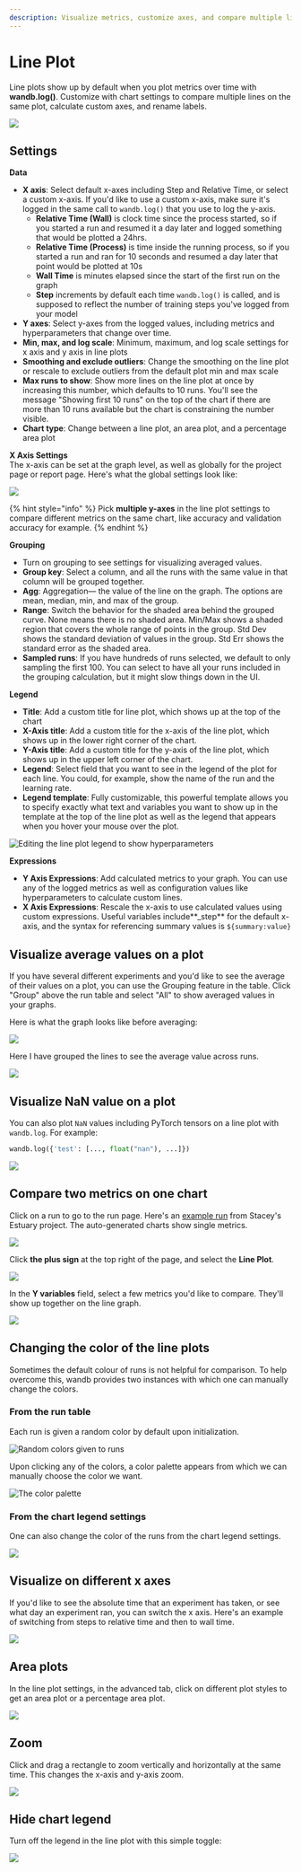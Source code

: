 ```yaml
---
description: Visualize metrics, customize axes, and compare multiple lines on the same plot
---
```


# Line Plot

Line plots show up by default when you plot metrics over time with **wandb.log()**. Customize with chart settings to compare multiple lines on the same plot, calculate custom axes, and rename labels.

![](<../../../../../.gitbook/assets/line plot example.png>)

## Settings

**Data**

* **X axis**: Select default x-axes including Step and Relative Time, or select a custom x-axis. If you'd like to use a custom x-axis, make sure it's logged in the same call to `wandb.log()` that you use to log the y-axis.
  * **Relative Time (Wall)** is clock time since the process started, so if you started a run and resumed it a day later and logged something that would be plotted a 24hrs.
  * **Relative Time (Process)** is time inside the running process, so if you started a run and ran for 10 seconds and resumed a day later that point would be plotted at 10s
  * **Wall Time** is minutes elapsed since the start of the first run on the graph
  * **Step** increments by default each time `wandb.log()` is called, and is supposed to reflect the number of training steps you've logged from your model
* **Y axes**: Select y-axes from the logged values, including metrics and hyperparameters that change over time.
* **Min, max, and log scale**: Minimum, maximum, and log scale settings for x axis and y axis in line plots
* **Smoothing and exclude outliers**: Change the smoothing on the line plot or rescale to exclude outliers from the default plot min and max scale
* **Max runs to show**: Show more lines on the line plot at once by increasing this number, which defaults to 10 runs. You'll see the message "Showing first 10 runs" on the top of the chart if there are more than 10 runs available but the chart is constraining the number visible.
* **Chart type**: Change between a line plot, an area plot, and a percentage area plot

**X Axis Settings**\
The x-axis can be set at the graph level, as well as globally for the project page or report page. Here's what the global settings look like:

![](<../../../../../.gitbook/assets/x axis global settings.png>)

{% hint style="info" %}
Pick **multiple y-axes** in the line plot settings to compare different metrics on the same chart, like accuracy and validation accuracy for example.
{% endhint %}

**Grouping**

* Turn on grouping to see settings for visualizing averaged values.
* **Group key**: Select a column, and all the runs with the same value in that column will be grouped together.
* **Agg**: Aggregation— the value of the line on the graph. The options are mean, median, min, and max of the group.
* **Range**: Switch the behavior for the shaded area behind the grouped curve. None means there is no shaded area. Min/Max shows a shaded region that covers the whole range of points in the group. Std Dev shows the standard deviation of values in the group. Std Err shows the standard error as the shaded area.
* **Sampled runs**: If you have hundreds of runs selected, we default to only sampling the first 100. You can select to have all your runs included in the grouping calculation, but it might slow things down in the UI.

**Legend**

* **Title**: Add a custom title for line plot, which shows up at the top of the chart
* **X-Axis title**: Add a custom title for the x-axis of the line plot, which shows up in the lower right corner of the chart.
* **Y-Axis title**: Add a custom title for the y-axis of the line plot, which shows up in the upper left corner of the chart.
* **Legend**: Select field that you want to see in the legend of the plot for each line. You could, for example, show the name of the run and the learning rate.
* **Legend template**: Fully customizable, this powerful template allows you to specify exactly what text and variables you want to show up in the template at the top of the line plot as well as the legend that appears when you hover your mouse over the plot.

![Editing the line plot legend to show hyperparameters](<../../../../../.gitbook/assets/Screen Shot 2021-01-08 at 11.33.04 AM.png>)

**Expressions**

* **Y Axis Expressions**: Add calculated metrics to your graph. You can use any of the logged metrics as well as configuration values like hyperparameters to calculate custom lines.
* **X Axis Expressions**: Rescale the x-axis to use calculated values using custom expressions. Useful variables include\*\*\_step\*\* for the default x-axis, and the syntax for referencing summary values is `${summary:value}`

## Visualize average values on a plot

If you have several different experiments and you'd like to see the average of their values on a plot, you can use the Grouping feature in the table. Click "Group" above the run table and select "All" to show averaged values in your graphs.

Here is what the graph looks like before averaging:

![](<../../../../../.gitbook/assets/demo - precision lines.png>)

Here I have grouped the lines to see the average value across runs.

![](<../../../../../.gitbook/assets/demo-average-precision-lines (2) (2) (3) (3) (3) (3) (4) (4) (5) (5) (4) (1) (3) (1) (1) (1) (1) (1) (1) (1) (5) (1) (1) (1) (1) (1) (1) (1) (3) (1) (4).png>)

## Visualize NaN value on a plot

You can also plot `NaN` values including PyTorch tensors on a line plot with `wandb.log`. For example:

```python
wandb.log({'test': [..., float("nan"), ...]})
```

![](<../../../../../.gitbook/assets/image (78).png>)

## Compare two metrics on one chart

Click on a run to go to the run page. Here's an [example run](https://app.wandb.ai/stacey/estuary/runs/9qha4fuu?workspace=user-carey) from Stacey's Estuary project. The auto-generated charts show single metrics.

![](../../../../../.gitbook/assets/visualization\_add.png)

Click **the plus sign** at the top right of the page, and select the **Line Plot**.

![](https://downloads.intercomcdn.com/i/o/142936481/d0648728180887c52ab46549/image.png)

In the **Y variables** field, select a few metrics you'd like to compare. They'll show up together on the line graph.

![](https://downloads.intercomcdn.com/i/o/146033909/899fc05e30795a1d7699dc82/Screen+Shot+2019-09-04+at+9.10.52+AM.png)

## Changing the color of the line plots

Sometimes the default colour of runs is not helpful for comparison. To help overcome this, wandb provides two instances with which one can manually change the colors.

### **From the run table**

Each run is given a random color by default upon initialization.

![Random colors given to runs](<../../../../../.gitbook/assets/image (95).png>)

Upon clicking any of the colors, a color palette appears from which we can manually choose the color we want.

![The color palette](<../../../../../.gitbook/assets/image (96).png>)

### **From the chart legend settings**

One can also change the color of the runs from the chart legend settings.

![](<../../../../../.gitbook/assets/image (98).png>)

## Visualize on different x axes

If you'd like to see the absolute time that an experiment has taken, or see what day an experiment ran, you can switch the x axis. Here's an example of switching from steps to relative time and then to wall time.

![](<../../../../../.gitbook/assets/howto - use relative time or wall time.gif>)

## Area plots

In the line plot settings, in the advanced tab, click on different plot styles to get an area plot or a percentage area plot.

![](<../../../../../.gitbook/assets/2020-02-27 10.49.10.gif>)

## Zoom

Click and drag a rectangle to zoom vertically and horizontally at the same time. This changes the x-axis and y-axis zoom.

![](<../../../../../.gitbook/assets/2020-02-24 08.46.53.gif>)

## Hide chart legend

Turn off the legend in the line plot with this simple toggle:

![](<../../../../../.gitbook/assets/demo - hide legend.gif>)

